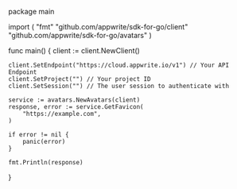 package main

import (
    "fmt"
    "github.com/appwrite/sdk-for-go/client"
    "github.com/appwrite/sdk-for-go/avatars"
)

func main() {
    client := client.NewClient()

    client.SetEndpoint("https://cloud.appwrite.io/v1") // Your API Endpoint
    client.SetProject("") // Your project ID
    client.SetSession("") // The user session to authenticate with

    service := avatars.NewAvatars(client)
    response, error := service.GetFavicon(
        "https://example.com",
    )

    if error != nil {
        panic(error)
    }

    fmt.Println(response)
}
